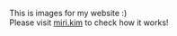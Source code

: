 This is images for my website :) <br />
Please visit [miri.kim](https://www.miri.kim/) to check how it works!
